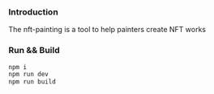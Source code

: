 ### Introduction

The nft-painting is a tool to help painters create NFT works

### Run && Build

```javascript
npm i
npm run dev
npm run build
```
